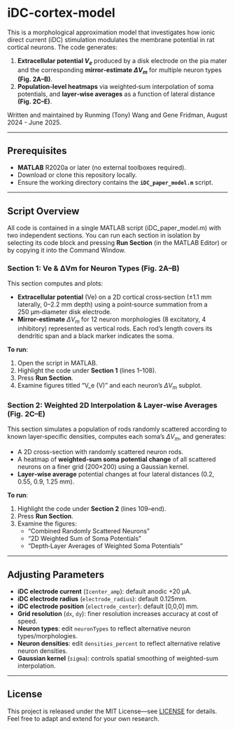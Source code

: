 # iDC-cortex-model
This is a morphological approximation model that investigates how ionic direct current (iDC) stimulation modulates the membrane potential in rat cortical neurons. 
The code generates:
1. **Extracellular potential $V_e$** produced by a disk electrode on the pia mater and the corresponding **mirror‐estimate $\Delta V_m$** for multiple neuron types **(Fig. 2A–B)**.
2. **Population‐level heatmaps** via weighted‐sum interpolation of soma potentials, and **layer‐wise averages** as a function of lateral distance **(Fig. 2C–E)**.

Written and maintained by Runming (Tony) Wang and Gene Fridman, August 2024 - June 2025.

---

## Prerequisites

* **MATLAB** R2020a or later (no external toolboxes required).
* Download or clone this repository locally.
* Ensure the working directory contains the **`iDC_paper_model.m`** script.

---

## Script Overview

All code is contained in a single MATLAB script (iDC_paper_model.m) with two independent sections. You can run each section in isolation by selecting its code block and pressing **Run Section** (in the MATLAB Editor) or by copying it into the Command Window.

### Section 1: Ve & ΔVm for Neuron Types (Fig. 2A–B)

This section computes and plots:

* **Extracellular potential** (Ve) on a 2D cortical cross‐section (±1.1 mm laterally, 0–2.2 mm depth) using a point‐source summation from a 250 µm‐diameter disk electrode.
* **Mirror‐estimate** $\Delta V_m$ for 12 neuron morphologies (8 excitatory, 4 inhibitory) represented as vertical rods.  Each rod’s length covers its dendritic span and a black marker indicates the soma.

**To run**:

1. Open the script in MATLAB.
2. Highlight the code under **Section 1** (lines 1–108).
3. Press **Run Section**.
4. Examine figures titled “V\_e (V)” and each neuron’s $\Delta V_m$ subplot.

### Section 2: Weighted 2D Interpolation & Layer‐wise Averages (Fig. 2C–E)

This section simulates a population of rods randomly scattered according to known layer‐specific densities, computes each soma’s $\Delta V_m$, and generates:

* A 2D cross-section with randomly scattered neuron rods.
* A heatmap of **weighted‐sum soma potential change** of all scattered neurons on a finer grid (200×200) using a Gaussian kernel.
* **Layer‐wise average** potential changes at four lateral distances (0.2, 0.55, 0.9, 1.25 mm).

**To run**:

1. Highlight the code under **Section 2** (lines 109–end).
2. Press **Run Section**.
3. Examine the figures:
   * “Combined Randomly Scattered Neurons”
   * “2D Weighted Sum of Soma Potentials”
   * “Depth‑Layer Averages of Weighted Soma Potentials”

---

## Adjusting Parameters

* **iDC electrode current** (`Icenter_amp`): default anodic +20 µA.
* **iDC electrode radius** (`electrode_radius`): default 0.125mm. 
* **iDC electrode position** (`electrode_center`): default [0,0,0] mm.
* **Grid resolution** (`dx`, `dy`): finer resolution increases accuracy at cost of speed. 
* **Neuron types**: edit `neuronTypes` to reflect alternative neuron types/morphologies.
* **Neuron densities**: edit `densities_percent` to reflect alternative relative neuron densities.
* **Gaussian kernel** (`sigma`): controls spatial smoothing of weighted-sum interpolation.


---

## License

This project is released under the MIT License—see [LICENSE](LICENSE) for details.  Feel free to adapt and extend for your own research.


